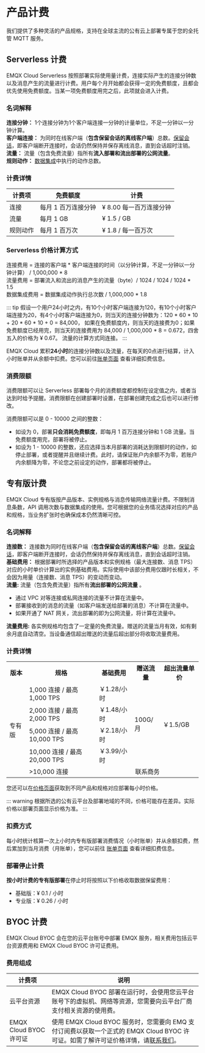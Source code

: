 # 产品计费

我们提供了多种灵活的产品规格，支持在全球主流的公有云上部署专属于您的全托管 MQTT 服务。

## Serverless 计费

EMQX Cloud Serverless 按照部署实际使用量计费，连接实际产生的连接分钟数以及消息产生的流量进行计费。用户每个月开始都会获得一定的免费额度，且都会优先使用免费额度。当某一项免费额度用完之后，此项就会进入计费。


### 名词解释

**连接分钟：** 1个连接分钟为1个客户端连接一分钟的计量单位，不足一分钟以一分钟计算。<br />
**客户端连接：** 为同时在线客户端（**包含保留会话的离线客户端**）总数。[保留会话](https://www.emqx.com/zh/blog/mqtt-session)，即客户端断开连接时，会话仍然保持并保存离线消息，直到会话超时注销。<br />
**流量：** 流量（包含免费流量）指所有**流入部署和流出部署的公网流量**。<br />
**规则动作：** [数据集成](../data_integration/introduction.md)中执行的动作总数。


### 计费详情

| **计费项**         | **免费额度**                | **计费**           |
| -------------------- | ----------------------- | ------------------|
| 连接       | 每月 1 百万连接分钟      | ¥ 8.00 每一百万连接分钟                                |
| 流量     | 每月 1 GB           | ¥ 1.5 / GB                         |
| 规则动作     | 每月 1 百万次           | ¥ 1.8 / 每一百万次                         |


### Serverless 价格计算方式

连接费用 = 连接的客户端 * 客户端连接的时间（以分钟计算，不足一分钟以一分钟计算） / 1,000,000 *  8 <br/>
流量费用 = 部署流入和流出的消息产生的流量（byte）/ 1024 / 1024 / 1024 * 1.5 <br />
数据集成费用 = 数据集成动作执行总次数 / 1,000,000 *  1.8


::: tip
假设一个用户24小时之内，有10个小时客户端连接为120，有10个小时客户端连接为20，有4个小时客户端连接为0，则当天的连接分钟数为：120 * 60 * 10 + 20 * 60 * 10 + 0 = 84,000， 如果在免费额度内，则当天的连接费为0；如果免费额度已经用完，则当天的连接费用为 84,000 / 1,000,000 * 8 = 0.672，四舍五入的价格为 ¥ 0.67。
流量的计算方式同连接。
:::

EMQX Cloud 累积**24小时**的连接分钟数以及流量，在每天的0点进行结算，计入小时账单并从余额中扣费。您可以前往[账单页面](<https://cloud.emqx.com/console/billing/overview>) 查看详细扣费信息。

### 消费限额
消费限额可以让 Serverless 部署每个月的消费额度都控制在设定值之内，或者当达到时给予提醒。消费限额在创建部署时设置，在部署创建完成之后也可以进行修改。

消费限额可以是 0 - 10000 之间的整数：
- 如设为 0，部署**只会消耗免费额度**，即每月 1 百万连接分钟和 1 GB 流量。当免费额度用完，部署将被停止。
- 如设为 1 - 10000 的整数，还应选择当本月部署的消耗达到限额时的动作，如停止部署，或者提醒并且继续计费。此时，请保证账户内余额不为零，若账户内余额降为零，不论您之前设定的动作，部署都将被停止。



## 专有版计费

EMQX Cloud 专有版按产品版本、实例规格与消息传输网络流量计费。不限制消息条数，API 调用次数与数据集成的使用。您可根据您的业务情况选择对应的产品和规格，当业务扩张时也确保成本仍然清晰可控。

### 名词解释

**连接数：** 连接数为同时在线客户端（**包含保留会话的离线客户端**）总数。[保留会话](https://www.emqx.com/zh/blog/mqtt-session)，即客户端断开连接时，会话仍然保持并保存离线消息，直到会话超时注销。<br />
**基础费用：** 根据部署时所选择的产品版本和实例规格（最大连接数、消息 TPS）对应的小时单价计算出的实例基础费用。实际使用中该部分费用仅跟时长相关，不会因为用量（连接数、消息 TPS）的变动而变动。<br />
**流量:** 流量（包含免费流量）指所有**流出部署的公网流量** 。
   - 通过 VPC 对等连接或私网连接的流量不计算在流量中。
   - 部署接收到的消息的流量（如客户端发送给部署的消息）不计算在流量中。
   - 如果开通了 NAT 网关，流出部署的即为公网流量，将计算在流量中。

**流量费用:** 各实例规格均包含了一定量的免费流量。赠送的流量当月有效，如有剩余月底自动清空。当设备通信超出赠送的流量后超出部分将收取流量费用。

### 计费详情
<table>
   <tr>
      <th>版本</th>
      <th>规格</th>
      <th>基础费用</th>
      <th>赠送流量</th>
      <th>超出流量单价</th>
   </tr>
   <tr>
      <td rowspan="5">专有版</td>
      <td>1,000 连接 / 最高 1,000 TPS</td>
      <td>￥1.28/小时</td>
      <td rowspan="4">100G/月</td>
      <td rowspan="4">￥1.5/GB</td>
   </tr>
   <tr>
      <td>2,000 连接 / 最高 2,000 TPS</td>
      <td>￥1.48/小时</td>
   </tr>
   <tr>
      <td>5,000 连接 / 最高 10,000 TPS</td>
      <td>￥2.18/小时</td>
   </tr>
   <tr>
      <td>10,000 连接 / 最高 20,000 TPS</td>
      <td>￥3.99/小时</td>
   </tr>
   <tr>
      <td>>10,000 连接</td>
      <td colspan="3" align="center">联系商务</td>
   </tr>
</table>

您还可以在[价格页面](https://www.emqx.com/zh/cloud/pricing)获取到不同产品和规格对应部署每小时价格。

::: warning
根据所选的公有云平台及部署地域的不同，价格可能存在差异。实际价格以部署页面显示价格为准。
:::

### 扣费方式

每小时统计核算一次上小时内专有版部署消费情况（小时账单）并从余额扣费，然后累加到当月消费（月账单），您可以前往 [账单页面](<https://cloud.emqx.com/console/billing/overview>) 查看详细扣费信息。


### 部署停止计费
**按小时计费的专有版部署**在停止时将按照以下价格收取数据保留费用：
- 基础版：¥ 0.1 / 小时
- 专业版：¥ 0.26 / 小时

## BYOC 计费

EMQX Cloud BYOC 会在您的云平台账号中部署 EMQX 服务，相关费用包括云平台资源费用和 EMQX Cloud BYOC 许可证费用。

### 费用组成

| **计费项**             | **说明**                                                                                                                                |
|---------------------|---------------------------------------------------------------------------------------------------------------------------------------|
| 云平台资源               | EMQX Cloud BYOC 部署在运行时，会使用您云平台账号下的虚拟机、网络等资源，您需要向云平台厂商支付相关资源的使用费。                                                                      |
| EMQX Cloud BYOC 许可证 | 使用 EMQX Cloud BYOC 服务时，您需要向 EMQ 支付订阅费以获取一个正式的 EMQX Cloud BYOC 许可证。如需了解许可证价格详情，请[联系我们](https://www.emqx.com/zh/contact?product=cloud)。 |